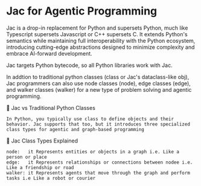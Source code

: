 # Jac for Agentic Programming

Jac is a drop-in replacement for Python and supersets Python, much like Typescript supersets Javascript or C++ supersets C. It extends Python's semantics while maintaining full interoperability with the Python ecosystem, introducing cutting-edge abstractions designed to minimize complexity and embrace AI-forward development.

Jac targets Python bytecode, so all Python libraries work with Jac.

In addtion to traditional python classes (class or Jac's dataclass-like obj), Jac programmers can also use node classes (node), edge classes (edge), and walker classes (walker) for a new type of problem solving and agentic programming.

🧠 Jac vs Traditional Python Classes

    In Python, you typically use class to define objects and their behavior. Jac supports that too, but it introduces three specialized class types for agentic and graph-based programming

🧩 Jac Class Types Explained    

    node:	it Represents entities or objects in a graph i.e. Like a person or place
    edge:	it Represents relationships or connections between nodee i.e. Like a friendship or road
    walker:	it Represents agents that move through the graph and perform tasks i.e Like a robot or courier
